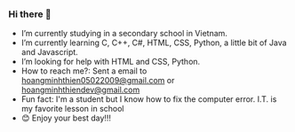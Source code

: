 ### Hi there 👋
- I’m currently studying in a secondary school in Vietnam. 
- I’m currently learning C, C++, C#, HTML, CSS, Python, a little bit of Java and Javascript.
- I’m looking for help with HTML and CSS, Python.
- How to reach me?: Sent a email to hoangminhthien05022009@gmail.com or hoangminhthiendev@gmail.com
- Fun fact: I'm a student but I know how to fix the computer error. I.T. is my favorite lesson in school
- 😊 Enjoy your best day!!!
<!--
**ThienCoder-050209/ThienCoder-050209** is a ✨ _special_ ✨ repository because its `README.md` (this file) appears on your GitHub profile.

Here are some ideas to get you started:

- 🔭 I’m currently studying in a secondary school in Vietnam
- 🌱 I’m currently learning C, C++, C#, HTML, CSS, Python, a little bit of Java and Javascript
- 🤔 I’m looking for help with HTML and CSS, Python
- 📫 How to reach me: Sent a email to hoangminhthien05022009@gmail.com or hoangminhthiendev@gmail.com
- ⚡ Fun fact: I'm a student but I know how to fix the computer error. I.T. is my favorite lesson in school.
-->
